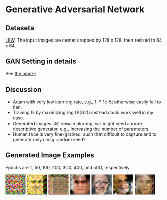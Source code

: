 # Generative Adversarial Network

## Datasets
[LFW](http://vis-www.cs.umass.edu/lfw/). The input images are center cropped by 128 x 128, then resized to 64 x 64.

## GAN Setting in details
See [the model](gan/models)

## Discussion
- Adam with very low learning rate, e.g., 1. * 1e-5; otherwise easily fail to nan.
- Training G by maximizing log D(G(z)) instead could work well in my case.
- Generated images still remain blurring, we might need a more descriptive generator, e.g., increasing the number of parameters.
- Human face is very fine-grained, such that difficult to capture and to generate only uinsg random seed?

## Generated Image Examples
Epochs are 1, 50, 100, 200, 300, 400, and 500, respectively.

![Epoch=001](./images/001/00000.png "Epoch=001")
![Epoch=050](./images/050/00000.png "Epoch=050")
![Epoch=100](./images/100/00000.png "Epoch=100")
![Epoch=200](./images/200/00000.png "Epoch=200")
![Epoch=300](./images/300/00000.png "Epoch=300")
![Epoch=400](./images/400/00000.png "Epoch=400")
![Epoch=500](./images/500/00000.png "Epoch=500")


